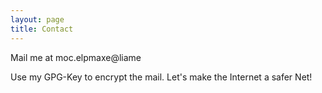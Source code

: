 ```yaml
---
layout: page
title: Contact
---
```


<p class="lead">Mail me at <span class="bot">moc.elpmaxe@liame</span></p>

Use my GPG-Key to encrypt the mail. Let's make the Internet a safer Net!
